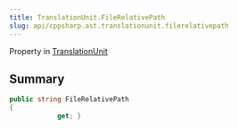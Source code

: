 ```yaml
---
title: TranslationUnit.FileRelativePath
slug: api/cppsharp.ast.translationunit.filerelativepath
---
```

Property in [TranslationUnit](/api/cppsharp/ast/translationunit)

## Summary



```csharp
public string FileRelativePath
{
            get; }
```


